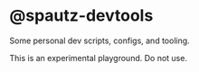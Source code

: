 # @spautz-devtools

Some personal dev scripts, configs, and tooling.

This is an experimental playground. Do not use.
